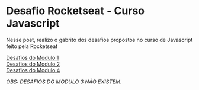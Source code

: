 # Desafio  Rocketseat - Curso Javascript
 Nesse post, realizo o gabrito dos desafios propostos no curso de Javascript feito pela Rocketseat
 
 [Desafios do Modulo 1](https://skylab.rocketseat.com.br/api/files/1566498717618.pdf) <br/>
 [Desafios do Modulo 2](https://skylab.rocketseat.com.br/api/files/1566499161406.pdf )<br/>
 [Desafios do Modulo 4](https://skylab.rocketseat.com.br/api/files/1566499182493.pdf)
 
 *OBS: DESAFIOS DO MODULO 3 NÃO EXISTEM.*
